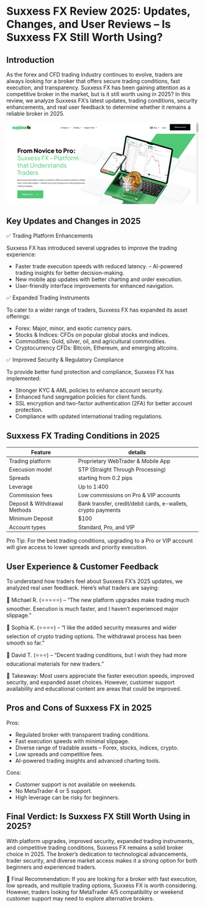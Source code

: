 Suxxess FX Review 2025: Updates, Changes, and User Reviews – Is Suxxess FX Still Worth Using?
======================================================

Introduction
------------

As the forex and CFD trading industry continues to evolve, traders are always looking for a broker that offers secure trading conditions, fast execution, and transparency. Suxxess FX has been gaining attention as a competitive broker in the market, but is it still worth using in 2025?
In this review, we analyze Suxxess FX’s latest updates, trading conditions, security enhancements, and real user feedback to determine whether it remains a reliable broker in 2025.


![image](https://github.com/Trader-review/SuxxessFX-review-2025/blob/9121f147e9b01faf500089ea678eda67cc0e210c/Suxxess%20fx%20home.PNG)

Key Updates and Changes in 2025
--------------------

✅ Trading Platform Enhancements


Suxxess FX has introduced several upgrades to improve the trading experience:
- Faster trade execution speeds with reduced latency.
– AI-powered trading insights for better decision-making.
- New mobile app updates with better charting and order execution.
- User-friendly interface improvements for enhanced navigation.

✅ Expanded Trading Instruments

To cater to a wider range of traders, Suxxess FX has expanded its asset offerings:
- Forex: Major, minor, and exotic currency pairs.
- Stocks & Indices: CFDs on popular global stocks and indices.
- Commodities: Gold, silver, oil, and agricultural commodities.
- Cryptocurrency CFDs: Bitcoin, Ethereum, and emerging altcoins.

✅ Improved Security & Regulatory Compliance

To provide better fund protection and compliance, Suxxess FX has implemented:
- Stronger KYC & AML policies to enhance account security.
- Enhanced fund segregation policies for client funds.
- SSL encryption and two-factor authentication (2FA) for better account protection.
- Compliance with updated international trading regulations.


Suxxess FX Trading Conditions in 2025
-----------------------


| **Feature** | **details** | 
|-------------| -------------- | 
| Trading platform | Proprietary WebTrader & Mobile App | 
| Execusion model | STP (Straight Through Processing) | 
| Spreads | starting from 0.2 pips | 
| Leverage | Up to 1:400  | 
| Commission fees | Low commissions on Pro & VIP accounts | 
| Deposit & Withdrawal Methods | Bank transfer, credit/debit cards, e-wallets, crypto payments | 
| Minimum Deposit | $100 | 
| Account types | Standard, Pro, and VIP | 

Pro Tip: For the best trading conditions, upgrading to a Pro or VIP account will give access to lower spreads and priority execution.


User Experience & Customer Feedback
-----------------

To understand how traders feel about Suxxess FX’s 2025 updates, we analyzed real user feedback. Here’s what traders are saying:

💬 Michael R. (⭐⭐⭐⭐⭐) – “The new platform upgrades make trading much smoother. Execution is much faster, and I haven’t experienced major slippage.”

💬 Sophia K. (⭐⭐⭐⭐) – “I like the added security measures and wider selection of crypto trading options. The withdrawal process has been smooth so far.”

💬 David T. (⭐⭐⭐) – “Decent trading conditions, but I wish they had more educational materials for new traders.”

🚨 Takeaway: Most users appreciate the faster execution speeds, improved security, and expanded asset choices. However, customer support availability and educational content are areas that could be improved.



Pros and Cons of Suxxess FX in 2025
-------------------

Pros:
- Regulated broker with transparent trading conditions.
- Fast execution speeds with minimal slippage.
- Diverse range of tradable assets – Forex, stocks, indices, crypto.
- Low spreads and competitive fees.
- AI-powered trading insights and advanced charting tools.

Cons:
-  Customer support is not available on weekends.
-   No MetaTrader 4 or 5 support. 
-  High leverage can be risky for beginners.



Final Verdict: Is Suxxess FX Still Worth Using in 2025?
-------------

With platform upgrades, improved security, expanded trading instruments, and competitive trading conditions, Suxxess FX remains a solid broker choice in 2025. The broker’s dedication to technological advancements, trader security, and diverse market access makes it a strong option for both beginners and experienced traders.

🚨 Final Recommendation: If you are looking for a broker with fast execution, low spreads, and multiple trading options, Suxxess FX is worth considering. However, traders looking for MetaTrader 4/5 compatibility or weekend customer support may need to explore alternative brokers.

